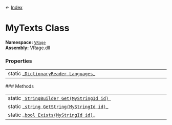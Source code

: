 ← [Index](index)
# MyTexts Class
**Namespace:** [`VRage`](VRage)  
**Assembly:** VRage.dll  
### Properties
<table style="width:100%;display:table">
<tr><td>static _<a href="VRage.Languages"><code>DictionaryReader<MyLanguagesEnum, LanguageDescription> Languages</code></a>_</td><td></td></tr>
</table>
### Methods
<table style="width:100%;display:table">
<tr><td>static _<a href="VRage.Get"><code>StringBuilder Get(MyStringId id)</code></a>_</td><td></td></tr>
<tr><td>static _<a href="VRage.GetString"><code>string GetString(MyStringId id)</code></a>_</td><td></td></tr>
<tr><td>static _<a href="VRage.Exists"><code>bool Exists(MyStringId id)</code></a>_</td><td></td></tr>
</table>
